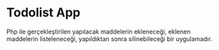 # Todolist App

Php ile gerçekleştirilen  yapılacak maddelerin ekleneceği, eklenen maddelerin listeleneceği, yapıldıktan sonra silinebileceği bir uygulamadır.
